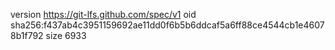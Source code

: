 version https://git-lfs.github.com/spec/v1
oid sha256:f437ab4c3951159692ae11dd0f6b5b6ddcaf5a6ff88ce4544cb1e46078b1f792
size 6933
